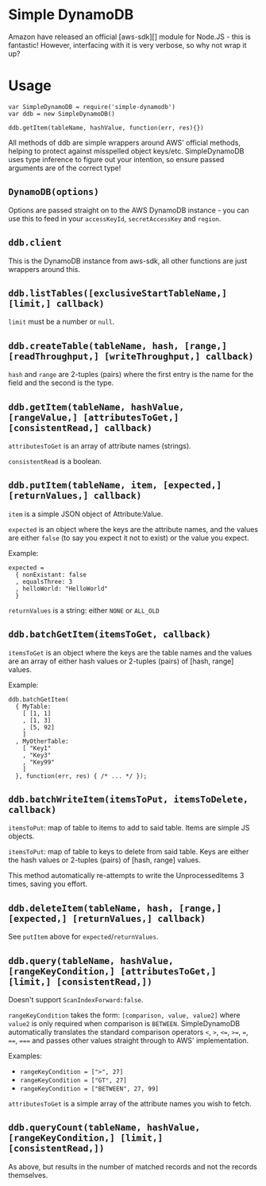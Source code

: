 Simple DynamoDB
===============

Amazon have released an official [aws-sdk][] module for Node.JS - this
is fantastic! However, interfacing with it is very verbose, so why not
wrap it up?

Usage
=====

```
var SimpleDynamoDB = require('simple-dynamodb')
var ddb = new SimpleDynamoDB()

ddb.getItem(tableName, hashValue, function(err, res){})
```

All methods of ddb are simple wrappers around AWS' official methods,
helping to protect against misspelled object keys/etc. SimpleDynamoDB
uses type inference to figure out your intention, so ensure passed
arguments are of the correct type!

`DynamoDB(options)`
-------------------

Options are passed straight on to the AWS DynamoDB instance - you can
use this to feed in your `accessKeyId`, `secretAccessKey` and `region`.

`ddb.client`
------------

This is the DynamoDB instance from aws-sdk, all other functions are
just wrappers around this.

`ddb.listTables([exclusiveStartTableName,] [limit,] callback)`
--------------------------------------------------------------

`limit` must be a number or `null`.

`ddb.createTable(tableName, hash, [range,] [readThroughput,] [writeThroughput,] callback)`
------------------------------------------------------------------------------------------

`hash` and `range` are 2-tuples (pairs) where the first entry is the
name for the field and the second is the type.

`ddb.getItem(tableName, hashValue, [rangeValue,] [attributesToGet,] [consistentRead,] callback)`
------------------------------------------------------------------------------------------------

`attributesToGet` is an array of attribute names (strings).

`consistentRead` is a boolean.

`ddb.putItem(tableName, item, [expected,] [returnValues,] callback)`
--------------------------------------------------------------------

`item` is a simple JSON object of Attribute:Value.

`expected` is an object where the keys are the attribute names, and the
values are either `false` (to say you expect it not to exist) or the
value you expect.

Example:

```
expected =
  { nonExistant: false
  , equalsThree: 3
  , helloWorld: "HelloWorld"
  }
```

`returnValues` is a string: either `NONE` or `ALL_OLD`

`ddb.batchGetItem(itemsToGet, callback)`
----------------------------------------

`itemsToGet` is an object where the keys are the table names and the
values are an array of either hash values or 2-tuples (pairs) of [hash,
range] values.

Example:

```
ddb.batchGetItem(
  { MyTable:
    [ [1, 1]
    , [1, 3]
    , [5, 92]
    ]
  , MyOtherTable:
    [ "Key1"
    , "Key3"
    , "Key99"
    ]
  }, function(err, res) { /* ... */ });
```

`ddb.batchWriteItem(itemsToPut, itemsToDelete, callback)`
------------------------------------------

`itemsToPut`: map of table to items to add to said table. Items are
simple JS objects.

`itemsToPut`: map of table to keys to delete from said table. Keys are
either the hash values or 2-tuples (pairs) of [hash, range] values.

This method automatically re-attempts to write the UnprocessedItems 3
times, saving you effort.

`ddb.deleteItem(tableName, hash, [range,] [expected,] [returnValues,] callback)`
--------------------------------------------------------------------------------

See `putItem` above for `expected`/`returnValues`.

`ddb.query(tableName, hashValue, [rangeKeyCondition,] [attributesToGet,] [limit,] [consistentRead,])`
--------------------------------------------------------------------------------------------------------------------------

Doesn't support `ScanIndexForward:false`.

`rangeKeyCondition` takes the form: `[comparison, value, value2]` where
`value2` is only required when comparison is `BETWEEN`. SimpleDynamoDB
automatically translates the standard comparison operators `<`, `>`,
`<=`, `>=`, `=`, `==`, `===` and passes other values straight through
to AWS' implementation.

Examples:
 - `rangeKeyCondition = [">", 27]`
 - `rangeKeyCondition = ["GT", 27]`
 - `rangeKeyCondition = ["BETWEEN", 27, 99]`

`attributesToGet` is a simple array of the attribute names you wish to
fetch.

`ddb.queryCount(tableName, hashValue, [rangeKeyCondition,] [limit,] [consistentRead,])`
------------------------------------------------------------------------------------------------------------
As above, but results in the number of matched records and not the
records themselves.
